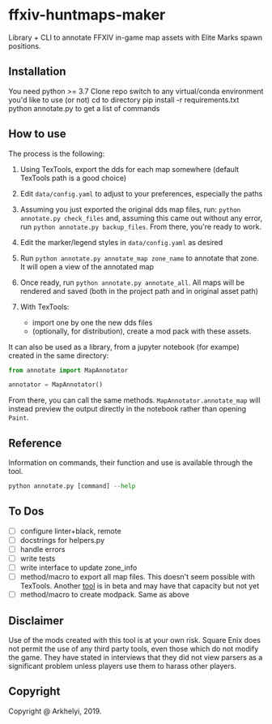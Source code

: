 # ffxiv-huntmaps-maker

Library + CLI to annotate FFXIV in-game map assets with Elite Marks spawn positions.

## Installation

You need python >= 3.7
Clone repo
switch to any virtual/conda environment you'd like to use (or not)
cd to directory
pip install -r requirements.txt
python annotate.py to get a list of commands

## How to use

The process is the following:

1. Using TexTools, export the dds for each map somewhere (default TexTools path is a good choice)
2. Edit `data/config.yaml` to adjust to your preferences, especially the paths
3. Assuming you just exported the original dds map files, run: `python annotate.py check_files` and, assuming this came out without any error, run `python annotate.py backup_files`. From there, you're ready to work.
4. Edit the marker/legend styles in `data/config.yaml` as desired
5. Run `python annotate.py annotate_map zone_name` to annotate that zone. It will open a view of the annotated map
6. Once ready, run `python annotate.py annotate_all`. All maps will be rendered and saved (both in the project path and in original asset path)
7. With TexTools:

    * import one by one the new dds files
    * (optionally, for distribution), create a mod pack with these assets.

It can also be used as a library, from a jupyter notebook (for exampe) created in the same directory:

```python
from annotate import MapAnnotator

annotator = MapAnnotator()
```

From there, you can call the same methods. `MapAnnotator.annotate_map` will instead preview the output directly in the notebook rather than opening `Paint`.

## Reference

Information on commands, their function and use is available through the tool.

```python
python annotate.py [command] --help
```

## To Dos

* [ ] configure linter+black, remote
* [ ] docstrings for helpers.py
* [ ] handle errors
* [ ] write tests
* [ ] write interface to update zone_info
* [ ] method/macro to export all map files. This doesn't seem possible with TexTools. Another [tool](https://github.com/fosspill/FFXIV_Modding_Tool) is in beta and may have that capacity but not yet
* [ ] method/macro to create modpack. Same as above

## Disclaimer

Use of the mods created with this tool is at your own risk. Square Enix does not permit the use of any third party tools, even those which do not modify the game. They have stated in interviews that they did not view parsers as a significant problem unless players use them to harass other players.

## Copyright

Copyright @ Arkhelyi, 2019.

